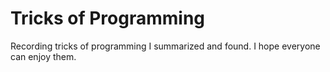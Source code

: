 # Tricks of Programming

Recording tricks of programming I summarized and found. I hope everyone can enjoy them.
